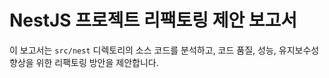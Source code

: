 # NestJS 프로젝트 리팩토링 제안 보고서

이 보고서는 `src/nest` 디렉토리의 소스 코드를 분석하고, 코드 품질, 성능, 유지보수성 향상을 위한 리팩토링 방안을 제안합니다.
